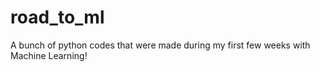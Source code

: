 # road_to_ml
A bunch of python codes that were made during my first few weeks with Machine Learning!

